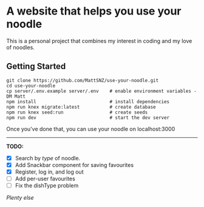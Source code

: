 # A website that helps you use your noodle

This is a personal project that combines my interest in coding and my love of noodles.

## Getting Started

```
git clone https://github.com/MattSNZ/use-your-noodle.git
cd use-your-noodle
cp server/.env.example server/.env    # enable environment variables - DM Matt
npm install                           # install dependencies
npm run knex migrate:latest           # create database
npm run knex seed:run                 # create seeds
npm run dev                           # start the dev server
```

Once you've done that, you can use your noodle on localhost:3000

---

**TODO:**

- [x] Search by *type* of noodle.
- [x] Add Snackbar component for saving favourites
- [x] Register, log in, and log out
- [ ] Add per-user favourites
- [ ] Fix the dishType problem

*Plenty else*
